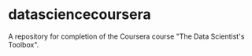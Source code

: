 # datasciencecoursera
A repository for completion of the Coursera course "The Data Scientist's Toolbox".
